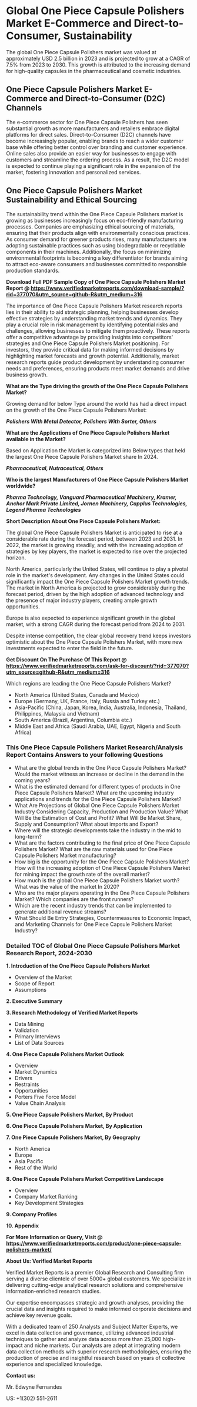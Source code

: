 <h1>Global One Piece Capsule Polishers Market E-Commerce and Direct-to-Consumer, Sustainability</h1><p class=""><p>The global One Piece Capsule Polishers market was valued at approximately USD 2.5 billion in 2023 and is projected to grow at a CAGR of 7.5% from 2023 to 2030. This growth is attributed to the increasing demand for high-quality capsules in the pharmaceutical and cosmetic industries.</p><h2>One Piece Capsule Polishers Market E-Commerce and Direct-to-Consumer (D2C) Channels</h2><p>The e-commerce sector for One Piece Capsule Polishers has seen substantial growth as more manufacturers and retailers embrace digital platforms for direct sales. Direct-to-Consumer (D2C) channels have become increasingly popular, enabling brands to reach a wider customer base while offering better control over branding and customer experience. Online sales also provide an easier way for businesses to engage with customers and streamline the ordering process. As a result, the D2C model is expected to continue playing a significant role in the expansion of the market, fostering innovation and personalized services.</p><h2>One Piece Capsule Polishers Market Sustainability and Ethical Sourcing</h2><p>The sustainability trend within the One Piece Capsule Polishers market is growing as businesses increasingly focus on eco-friendly manufacturing processes. Companies are emphasizing ethical sourcing of materials, ensuring that their products align with environmentally conscious practices. As consumer demand for greener products rises, many manufacturers are adopting sustainable practices such as using biodegradable or recyclable components in their machines. Additionally, the focus on minimizing environmental footprints is becoming a key differentiator for brands aiming to attract eco-aware consumers and businesses committed to responsible production standards.</p></p><p class=""><strong>Download Full PDF Sample Copy of One Piece Capsule Polishers Market Report @ <a href="https://www.verifiedmarketreports.com/download-sample/?rid=377070&utm_source=github-R&utm_medium=316" target="_blank">https://www.verifiedmarketreports.com/download-sample/?rid=377070&utm_source=github-R&utm_medium=316</a></strong></p><p>The importance of&nbsp;One Piece Capsule Polishers Market research reports lies in their ability to aid strategic planning, helping businesses develop effective strategies by understanding market trends and dynamics. They play a crucial role in risk management by identifying potential risks and challenges, allowing businesses to mitigate them proactively. These reports offer a competitive advantage by providing insights into competitors' strategies and One Piece Capsule Polishers Market positioning. For investors, they provide critical data for making informed decisions by highlighting market forecasts and growth potential. Additionally, market research reports guide product development by understanding consumer needs and preferences, ensuring products meet market demands and drive business growth.</p><p><strong>What are the&nbsp;Type driving the growth of the One Piece Capsule Polishers Market?</strong></p><p id="" class="">Growing demand for below Type around the world has had a direct impact on the growth of the One Piece Capsule Polishers Market:</p><p class=""><em><strong>Polishers With Metal Detector, Polishers With Sorter, Others</strong></em></p><p class=""><strong>What are the&nbsp;Applications&nbsp;of One Piece Capsule Polishers Market available in the Market?</strong></p><p id="" class="">Based on Application the Market is categorized into Below types that held the largest One Piece Capsule Polishers Market share In 2024.</p><p class=""><em><strong>Pharmaceutical, Nutraceutical, Others</strong></em></p><p class=""><strong>Who is the largest Manufacturers of One Piece Capsule Polishers Market worldwide?</strong></p><p><em><strong>Pharma Technology, Vanguard Pharmaceutical Machinery, Kramer, Anchor Mark Private Limited, Jornen Machinery, Capplus Technologies, Legend Pharma Technologies</strong></em></p><p id="" class=""><strong>Short Description About One Piece Capsule Polishers Market:</strong></p><p>The global One Piece Capsule Polishers Market is anticipated to rise at a considerable rate during the forecast period, between 2023 and 2031. In 2022, the market is growing steadily, and with the increasing adoption of strategies by key players, the market is expected to rise over the projected horizon.</p><p>North America, particularly the United States, will continue to play a pivotal role in the market's development. Any changes in the United States could significantly impact the One Piece Capsule Polishers Market growth trends. The market in North America is projected to grow considerably during the forecast period, driven by the high adoption of advanced technology and the presence of major industry players, creating ample growth opportunities.</p><p>Europe is also expected to experience significant growth in the global market, with a strong CAGR during the forecast period from 2024 to 2031.</p><p>Despite intense competition, the clear global recovery trend keeps investors optimistic about the One Piece Capsule Polishers Market, with more new investments expected to enter the field in the future.</p><p id="" class=""><strong>Get Discount On The Purchase Of This Report @ <a href="https://www.verifiedmarketreports.com/ask-for-discount/?rid=377070?utm_source=github-R&utm_medium=316" target="_blank">https://www.verifiedmarketreports.com/ask-for-discount/?rid=377070?utm_source=github-R&utm_medium=316</a></strong></p><p class="">Which regions are leading the One Piece Capsule Polishers Market?</p><ul><li>North America (United States, Canada and Mexico)</li><li>Europe (Germany, UK, France, Italy, Russia and Turkey etc.)</li><li>Asia-Pacific (China, Japan, Korea, India, Australia, Indonesia, Thailand, Philippines, Malaysia and Vietnam)</li><li>South America (Brazil, Argentina, Columbia etc.)</li><li>Middle East and Africa (Saudi Arabia, UAE, Egypt, Nigeria and South Africa)</li></ul><h3 id="" class="">This One Piece Capsule Polishers Market Research/Analysis Report Contains Answers to your following Questions</h3><ul><li>What are the global trends in the One Piece Capsule Polishers Market? Would the market witness an increase or decline in the demand in the coming years?</li><li>What is the estimated demand for different types of products in One Piece Capsule Polishers Market? What are the upcoming industry applications and trends for the One Piece Capsule Polishers Market?</li><li>What Are Projections of Global One Piece Capsule Polishers Market Industry Considering Capacity, Production and Production Value? What Will Be the Estimation of Cost and Profit? What Will Be Market Share, Supply and Consumption? What about imports and Export?</li><li>Where will the strategic developments take the industry in the mid to long-term?</li><li>What are the factors contributing to the final price of One Piece Capsule Polishers Market? What are the raw materials used for One Piece Capsule Polishers Market manufacturing?</li><li>How big is the opportunity for the One Piece Capsule Polishers Market? How will the increasing adoption of One Piece Capsule Polishers Market for mining impact the growth rate of the overall market?</li><li>How much is the global One Piece Capsule Polishers Market worth? What was the value of the market In 2020?</li><li>Who are the major players operating in the One Piece Capsule Polishers Market? Which companies are the front runners?</li><li>Which are the recent industry trends that can be implemented to generate additional revenue streams?</li><li>What Should Be Entry Strategies, Countermeasures to Economic Impact, and Marketing Channels for One Piece Capsule Polishers Market Industry?</li></ul><h3 id="" class="">Detailed TOC of Global One Piece Capsule Polishers Market Research Report, 2024-2030</h3><p id="" class=""><strong>1. Introduction of the One Piece Capsule Polishers Market</strong></p><ul><li>Overview of the Market</li><li>Scope of Report</li><li>Assumptions</li></ul><p id="" class=""><strong>2. Executive Summary</strong></p><p id="" class=""><strong>3. Research Methodology of Verified Market Reports</strong></p><ul><li>Data Mining</li><li>Validation</li><li>Primary Interviews</li><li>List of Data Sources</li></ul><p id="" class=""><strong>4. One Piece Capsule Polishers Market Outlook</strong></p><ul><li>Overview</li><li>Market Dynamics</li><li>Drivers</li><li>Restraints</li><li>Opportunities</li><li>Porters Five Force Model</li><li>Value Chain Analysis</li></ul><p id="" class=""><strong>5. One Piece Capsule Polishers Market, By Product</strong></p><p id="" class=""><strong>6. One Piece Capsule Polishers Market, By Application</strong></p><p id="" class=""><strong>7. One Piece Capsule Polishers Market, By Geography</strong></p><ul><li>North America</li><li>Europe</li><li>Asia Pacific</li><li>Rest of the World</li></ul><p id="" class=""><strong>8. One Piece Capsule Polishers Market Competitive Landscape</strong></p><ul><li>Overview</li><li>Company Market Ranking</li><li>Key Development Strategies</li></ul><p id="" class=""><strong>9. Company Profiles</strong></p><p id="" class=""><strong>10. Appendix</strong></p><p id="" class=""><strong>For More Information or Query, Visit @ <a href="https://www.verifiedmarketreports.com/product/one-piece-capsule-polishers-market/" target="_blank">https://www.verifiedmarketreports.com/product/one-piece-capsule-polishers-market/</a></strong></p><p id="" class=""><strong>About Us: Verified Market Reports</strong></p><p id="" class="">Verified Market Reports is a premier Global Research and Consulting firm serving a diverse clientele of over 5000+ global customers. We specialize in delivering cutting-edge analytical research solutions and comprehensive information-enriched research studies.</p><p id="" class="">Our expertise encompasses strategic and growth analyses, providing the crucial data and insights required to make informed corporate decisions and achieve key revenue goals.</p><p id="" class="">With a dedicated team of 250 Analysts and Subject Matter Experts, we excel in data collection and governance, utilizing advanced industrial techniques to gather and analyze data across more than 25,000 high-impact and niche markets. Our analysts are adept at integrating modern data collection methods with superior research methodologies, ensuring the production of precise and insightful research based on years of collective experience and specialized knowledge.</p><p id="" class=""><strong>Contact us:</strong></p><p id="" class="">Mr. Edwyne Fernandes</p><p id="" class="">US: +1(302) 551-2611</p>